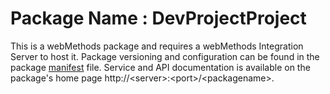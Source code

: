 # Package Name : DevProjectProject
This is a webMethods package and requires a webMethods Integration Server to host it. Package versioning and configuration can be found in the package [manifest](./DevProjectProject/manifest.v3) file. Service and API documentation is available on the package's home page http://&lt;server&gt;:&lt;port&gt;/&lt;packagename>.